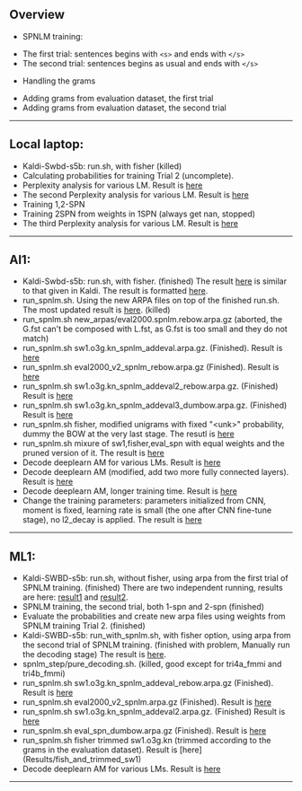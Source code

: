 ## Overview
 * SPNLM training:
  - The first trial: sentences begins with `<s>` and ends with `</s>`
  - The second trial: sentences begins as usual and ends with `</s>`
 * Handling the grams
  - Adding grams from evaluation dataset, the first trial
  - Adding grams from evaluation dataset, the second trial

---

## Local laptop:
 * Kaldi-Swbd-s5b: run.sh, with fisher (killed) 
 * Calculating probabilities for training Trial 2 (uncomplete). 
 * Perplexity analysis for various LM. Result is <a href='Results/ppl_analysis'>here</a>
 * The second Perplexity analysis for various LM. Result is <a href='Results/ppl_analysis2'>here</a>
 * Training 1,2-SPN
 * Training 2SPN from weights in 1SPN (always get nan, stopped)
 * The third Perplexity analysis for various LM. Result is <a href='Results/ppl_analysis3'>here</a>

---

## AI1:
 * Kaldi-Swbd-s5b: run.sh, with fisher. (finished) 
The result <a href='Results/swbd_run'>here</a> is similar to that given in Kaldi. The result is formatted <a href='Results/kaldi_result'>here</a>. 
 * run_spnlm.sh. Using the new ARPA files on top of the finished run.sh. The most updated result is <a href='Results/most_updated'>here</a>.  (killed)
 * run_spnlm.sh new_arpas/eval2000.spnlm.rebow.arpa.gz (aborted, the G.fst can't be composed with L.fst, as G.fst is too small and they do not match)
 * run_spnlm.sh sw1.o3g.kn_spnlm_addeval.arpa.gz. (Finished). Result is <a href='Results/spnlm_addeval'>here</a>
 * run_spnlm.sh eval2000_v2_spnlm_rebow.arpa.gz (Finished). Result is <a href='Results/eval_v2_rebow'>here</a>
 * run_spnlm.sh sw1.o3g.kn_spnlm_addeval2_rebow.arpa.gz. (Finished) Result is <a href='Results/sw1_addeval2_rebow'>here</a>
 * run_spnlm.sh sw1.o3g.kn_spnlm_addeval3_dumbow.arpa.gz. (Finished) Result is <a href='Results/sw1_addeval3_dumbow'>here</a>
 * run_spnlm.sh fisher, modified unigrams with fixed "\<unk\>" probability, dummy the BOW at the very last stage. The resutl is [here](Results/mu2_dum)
 * run_spnlm.sh  mixure of sw1,fisher,eval_spn with equal weights and the pruned version of it. The result is [here](Results/fish_mix_all)
 * Decode deeplearn AM for various LMs. Result is [here](Results/deeplearn2)
 * Decode deeplearn AM (modified, add two more fully connected layers). Result is [here](Results/deeplearn_swbd)
 * Decode deeplearn AM, longer training time. Result is [here](Results/deeplearn_swbd_long_train)
 * Change the training parameters: parameters initialized from CNN, moment is fixed, learning rate is small (the one after CNN fine-tune stage), no l2_decay is applied. The result is [here](Results/deeplearn_swbd_ini_cnn)
    
---

## ML1:
 * Kaldi-SWBD-s5b: run.sh, without fisher, using arpa from the first trial of SPNLM training. (finished) There are two independent running, results are here: <a href='Results/training_trial1_r1'>result1</a> and  <a href='Results/training_trial1_r2'>result2</a>.
 * SPNLM training, the second trial, both 1-spn and 2-spn (finished)
 * Evaluate the probabilities and create new arpa files using weights from SPNLM training Trial 2. (finished)
 * Kaldi-SWBD-s5b: run_with_spnlm.sh, with fisher option, using arpa from the second trial of SPNLM training. (finished with problem, Manually run the decoding stage) The result is <a href='Results/spnlm_trial2'>here</a>. 
 * spnlm_step/pure_decoding.sh. (killed, good except for tri4a_fmmi and tri4b_fmmi)
 * run_spnlm.sh sw1.o3g.kn_spnlm_addeval_rebow.arpa.gz (Finished). Result is <a href='Results/spnlm_addeval_rebow'>here</a>
 * run_spnlm.sh eval2000_v2_spnlm.arpa.gz (Finished). Result is <a href='Results/eval_v2'>here</a>
 * run_spnlm.sh sw1.o3g.kn_spnlm_addeval2.arpa.gz. (Finished) Result is <a href='Results/sw1_addeval2'>here</a>
 * run_spnlm.sh eval_spn_dumbow.arpa.gz (Finished). Result is <a href='Results/eval_spn_dumbow'>here</a>
 * run_spnlm.sh fisher trimmed sw1.o3g.kn (trimmed according to the grams in the evaluation dataset). Result is [here] (Results/fish_and_trimmed_sw1)
 * Decode deeplearn AM for various LMs. Result is [here](Results/deeplearn1)
 
---
